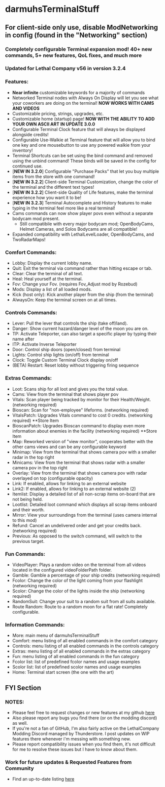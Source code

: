 # darmuhsTerminalStuff

## **For client-side only use, disable ModNetworking in config (found in the "Networking" section)**

### Completely configurable Terminal expansion mod! 40+ new commands, 5+ new features, QoL fixes, and much more

### Updated for Lethal Company v56 in version 3.2.4

### Features:
 - **Near infinite** customizable keywords for a majority of commands
 - Networked Terminal nodes with Always On Display will let you see what your coworkers are doing on the terminal! **NOW WORKS WITH CAMS AND VIDEOS**
 - Customizable pricing, strings, upgrades, etc.
 - Customizable home (startup) page! **NOW WITH THE ABILITY TO ADD YOUR OWN ASCII ART IN UPDATE 3.0.0**
 - Configurable Terminal Clock feature that will always be displayed alongside credits!
 - Configurable Use-Walkie at Terminal feature that will allow you to bind one key and one mousebutton to use any powered walkie from your inventory!
 - Terminal Shortcuts can be set using the bind command and removed using the unbind command! These binds will be saved in the config for continued use.
 - [**NEW IN 3.2.0**] Configurable "Purchase Packs" that let you buy multiple items from the store with one command!
 - [**NEW IN 3.2.2**] Client-side Terminal Customization, change the color of the terminal and the different text types!
 - [**NEW IN 3.2.2**] Client-side Quality of Life features, make the terminal experience how you want it to be!
 - [**NEW IN 3.2.3**] Terminal Autocomplete and History features to make typing in the terminal feel more like a real terminal!
 - Cams commands can now show player povs even without a separate bodycam mod present.
	- Still compatibile with every major bodycam mod; OpenBodyCams, Helmet Cameras, and Solos Bodycams are all compatible!
 - Expanded compatibility with LethalLevelLoader, OpenBodyCams, and TwoRadarMaps!

### Comfort Commands:
 - Lobby: Display the current lobby name.
 - Quit: Exit the terminal via command rather than hitting escape or tab.
 - Clear: Clear the terminal of all text.
 - Heal: Heal yourself at the terminal.
 - Fov: Change your Fov. (requires Fov_Adjust mod by Rozebud)
 - Mods: Display a list of all loaded mods.
 - Kick (host only): Kick another player from the ship (from the terminal)
 - AlwaysOn: Keep the terminal screen on at all times.

### Controls Commands:
 - Lever: Pull the lever that controls the ship (take off/land).
 - Danger: Show current hazard/danger level of the moon you are on.
 - TP: Activate Teleporter, can also target a specific player by typing their name after
 - ITP: Activate Inverse Teleporter
 - Door: Control ship doors (open/closed) from terminal
 - Lights: Control ship lights (on/off) from terminal
 - Clock: Toggle Custom Terminal Clock display on/off
 - (BETA) Restart: Reset lobby without triggering firing sequence 

### Extras Commands:
 - Loot: Scans ship for all loot and gives you the total value.
 - Cams: View from the terminal that shows player pov
 - Vitals: Scan player being tracked by monitor for their Health/Weight. (networking required)
 - Bioscan: Scan for "non-employee" lifeforms. (networking required)
 - VitalsPatch: Upgrades Vitals command to cost 0 credits. (networking required) **Store Item
 - BioscanPatch: Upgrades Bioscan command to display even more information about enemies in the facility (networking required) **Store Item
 - Map: Reworked version of "view monitor", cooperates better with the other cams views and can be any configurable keyword
 - Minimap: View from the terminal that shows camera pov with a smaller radar in the top right
 - Minicams: View from the terminal that shows radar with a smaller camera pov in the top right
 - Overlay: View from the terminal that shows camera pov with radar overlayed on top (configurable opacity)
 - Link: If enabled, allows for linking to an external website
 - Link2: If enabled, allows for linking to an external website (2)
 - Itemlist: Display a detailed list of all non-scrap items on-board that are not being held.
 - Lootlist: Detailed loot command which displays all scrap items onboard and their worth.
 - Mirror: View your surroundings from the terminal (uses camera internal to this mod)
 - Refund: Cancel an undelivered order and get your credits back. (networking required)
 - Previous: As opposed to the switch command, will switch to the previous target.

### Fun Commands:
 - VideoPlayer: Plays a random video on the terminal from all videos located in the configured videoFolderPath folder.
 - Gamble: Gamble a percentage of your ship credits (networking required)
 - Fcolor: Change the color of the light coming from your flashlight (networking required)
 - Scolor: Change the color of the lights inside the ship (networking required)
 - RandomSuit: Change your suit to a random suit from all suits available.
 - Route Random: Route to a random moon for a flat rate! Completely configurable.

### Information Commands:
 - More: main menu of darmuhsTerminalStuff
 - Comfort: menu listing of all enabled commands in the comfort category
 - Controls: menu listing of all enabled commands in the controls category
 - Extras: menu listing of all enabled commands in the extras category
 - Fun: menu listing of all enabled commands in the fun category
 - Fcolor list: list of predefined fcolor names and usage examples
 - Scolor list: list of predefined scolor names and usage examples
 - Home: Terminal start screen (the one with the art)

## FYI Section

### NOTES:
 - Please feel free to request changes or new features at my github [here](https://github.com/darmuh/TerminalStuff)
 - Also please report any bugs you find there (or on the modding discord) as well.
 - If you're not a fan of GitHub, I'm also fairly active on the LethalCompany Modding Discord managed by Thunderstore. I post updates on WIP features there whenever i'm messing with something new.
 - Please report compatibility issues when you find them, it's not difficult for me to resolve these issues but I have to know about them.

### Work for future updates & Requested Features from Community
 - Find an up-to-date listing [here](https://thunderstore.io/c/lethal-company/p/darmuh/darmuhsTerminalStuff/wiki/1277-planned-work-community-suggestions/)